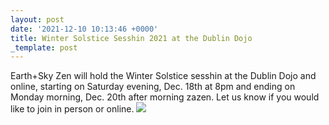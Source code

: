 ```yaml
---
layout: post
date: '2021-12-10 10:13:46 +0000'
title: Winter Solstice Sesshin 2021 at the Dublin Dojo
_template: post
---
```


Earth+Sky Zen will hold the Winter Solstice sesshin at the Dublin Dojo and online, starting on Saturday evening, Dec. 18th at 8pm and ending on Monday morning, Dec. 20th after morning zazen. Let us know if you would like to join in person or online. ![](https://zenireland.s3.eu-west-1.amazonaws.com/MJS_snow.jpg)
